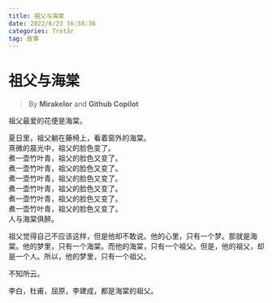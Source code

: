 ```yaml
---
title: 祖父与海棠
date: 2022/6/23 16:58:36
categories: Tretår
tag: 故事
---
```

# 祖父与海棠

> By **Mirakelor** and **Github Copilot**

祖父最爱的花便是海棠。

夏日里，祖父躺在藤椅上，看着窗外的海棠。  
熹微的晨光中，祖父的脸色变了。  
煮一壶竹叶青，祖父的脸色又变了。  
煮一壶竹叶青，祖父的脸色又变了。  
煮一壶竹叶青，祖父的脸色又变了。  
煮一壶竹叶青，祖父的脸色又变了。  
煮一壶竹叶青，祖父的脸色又变了。  
煮一壶竹叶青，祖父的脸色又变了。  
人与海棠俱醉。

祖父觉得自己不应该这样，但是他却不敢说。他的心里，只有一个梦。那就是海棠。他的梦里，只有一个海棠。而他的海棠，只有一个祖父。但是，他的祖父，却是一个人。所以，他的梦里，只有一个祖父。

不知所云。

李白，杜甫，屈原，李建成，都是海棠的祖父。